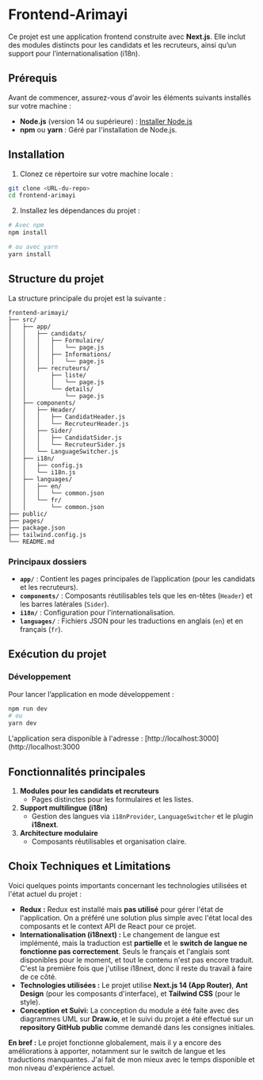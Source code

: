 # Frontend-Arimayi

Ce projet est une application frontend construite avec **Next.js**. Elle inclut des modules distincts pour les candidats et les recruteurs, ainsi qu’un support pour l’internationalisation (i18n).

## Prérequis

Avant de commencer, assurez-vous d'avoir les éléments suivants installés sur votre machine :

- **Node.js** (version 14 ou supérieure) : [Installer Node.js](https://nodejs.org/)
- **npm** ou **yarn** : Géré par l'installation de Node.js.

## Installation

1. Clonez ce répertoire sur votre machine locale :

```bash
git clone <URL-du-repo>
cd frontend-arimayi
```

2. Installez les dépendances du projet :

```bash
# Avec npm
npm install

# ou avec yarn
yarn install
```

## Structure du projet

La structure principale du projet est la suivante :

```
frontend-arimayi/
├── src/
│   ├── app/
│   │   ├── candidats/
│   │   │   ├── Formulaire/
│   │   │   │   └── page.js
│   │   │   ├── Informations/
│   │   │   │   └── page.js
│   │   ├── recruteurs/
│   │       ├── liste/
│   │       │   └── page.js
│   │       └── details/
│   │           └── page.js
│   ├── components/
│   │   ├── Header/
│   │   │   ├── CandidatHeader.js
│   │   │   └── RecruteurHeader.js
│   │   ├── Sider/
│   │   │   ├── CandidatSider.js
│   │   │   └── RecruteurSider.js
│   │   └── LanguageSwitcher.js
│   ├── i18n/
│   │   ├── config.js
│   │   └── i18n.js
│   ├── languages/
│   │   ├── en/
│   │   │   └── common.json
│   │   └── fr/
│   │       └── common.json
├── public/
├── pages/
├── package.json
├── tailwind.config.js
└── README.md
```

### Principaux dossiers

- **`app/`** : Contient les pages principales de l’application (pour les candidats et les recruteurs).
- **`components/`** : Composants réutilisables tels que les en-têtes (`Header`) et les barres latérales (`Sider`).
- **`i18n/`** : Configuration pour l'internationalisation.
- **`languages/`** : Fichiers JSON pour les traductions en anglais (`en`) et en français (`fr`).

## Exécution du projet

### Développement

Pour lancer l’application en mode développement :

```bash
npm run dev
# ou
yarn dev
```

L'application sera disponible à l'adresse : [http://localhost:3000](http://localhost:3000



## Fonctionnalités principales

1. **Modules pour les candidats et recruteurs**
   - Pages distinctes pour les formulaires et les listes.
2. **Support multilingue (i18n)**
   - Gestion des langues via `i18nProvider`, `LanguageSwitcher` et le plugin **i18next**.
3. **Architecture modulaire**
   - Composants réutilisables et organisation claire.
  
## Choix Techniques et Limitations

Voici quelques points importants concernant les technologies utilisées et l'état actuel du projet :

*   **Redux :** Redux est installé mais **pas utilisé** pour gérer l'état de l'application. On a préféré une solution plus simple avec l'état local des composants et le context API de React pour ce projet.
*   **Internationalisation (i18next) :** Le changement de langue est implémenté, mais la traduction est **partielle** et le **switch de langue ne fonctionne pas correctement**. Seuls le français et l'anglais sont disponibles pour le moment, et tout le contenu n'est pas encore traduit. C'est la première fois que j'utilise i18next, donc il reste du travail à faire de ce côté.
*   **Technologies utilisées :** Le projet utilise **Next.js 14 (App Router)**, **Ant Design** (pour les composants d'interface), et **Tailwind CSS** (pour le style).
* **Conception et Suivi:** La conception du module a été faite avec des diagrammes UML sur **Draw.io**, et le suivi du projet a été effectué sur un **repository GitHub public** comme demandé dans les consignes initiales.

**En bref :** Le projet fonctionne globalement, mais il y a encore des améliorations à apporter, notamment sur le switch de langue et les traductions manquantes. J'ai fait de mon mieux avec le temps disponible et mon niveau d'expérience actuel.




